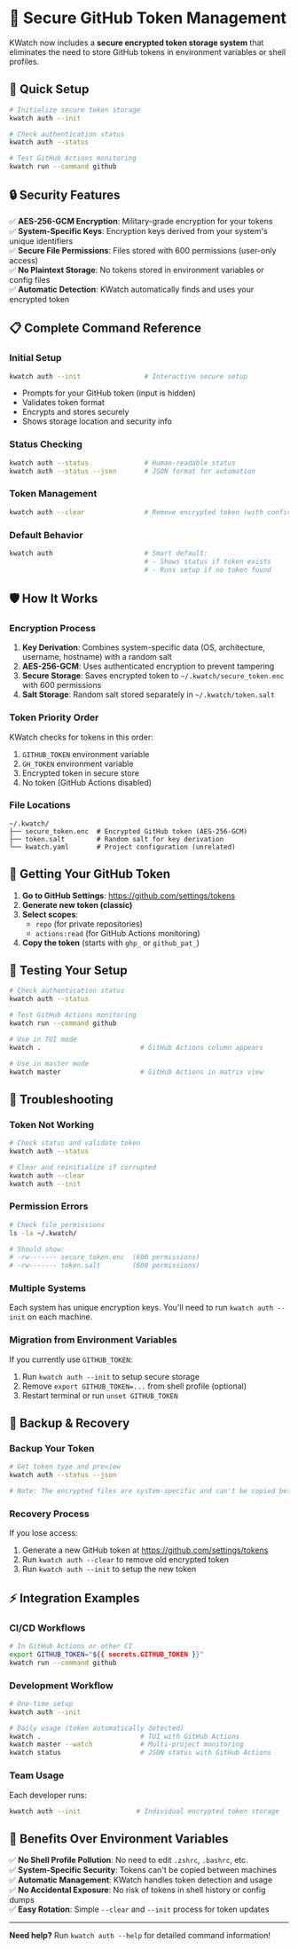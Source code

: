 # 🔐 Secure GitHub Token Management

KWatch now includes a **secure encrypted token storage system** that eliminates the need to store GitHub tokens in environment variables or shell profiles.

## 🎯 **Quick Setup**

```bash
# Initialize secure token storage
kwatch auth --init

# Check authentication status
kwatch auth --status

# Test GitHub Actions monitoring
kwatch run --command github
```

## 🔒 **Security Features**

✅ **AES-256-GCM Encryption**: Military-grade encryption for your tokens  
✅ **System-Specific Keys**: Encryption keys derived from your system's unique identifiers  
✅ **Secure File Permissions**: Files stored with 600 permissions (user-only access)  
✅ **No Plaintext Storage**: No tokens stored in environment variables or config files  
✅ **Automatic Detection**: KWatch automatically finds and uses your encrypted token  

## 📋 **Complete Command Reference**

### **Initial Setup**
```bash
kwatch auth --init                # Interactive secure setup
```
- Prompts for your GitHub token (input is hidden)
- Validates token format
- Encrypts and stores securely
- Shows storage location and security info

### **Status Checking**
```bash
kwatch auth --status              # Human-readable status
kwatch auth --status --json       # JSON format for automation
```

### **Token Management**
```bash
kwatch auth --clear               # Remove encrypted token (with confirmation)
```

### **Default Behavior**
```bash
kwatch auth                       # Smart default:
                                  # - Shows status if token exists
                                  # - Runs setup if no token found
```

## 🛡️ **How It Works**

### **Encryption Process**
1. **Key Derivation**: Combines system-specific data (OS, architecture, username, hostname) with a random salt
2. **AES-256-GCM**: Uses authenticated encryption to prevent tampering
3. **Secure Storage**: Saves encrypted token to `~/.kwatch/secure_token.enc` with 600 permissions
4. **Salt Storage**: Random salt stored separately in `~/.kwatch/token.salt`

### **Token Priority Order**
KWatch checks for tokens in this order:
1. `GITHUB_TOKEN` environment variable
2. `GH_TOKEN` environment variable  
3. Encrypted token in secure store
4. No token (GitHub Actions disabled)

### **File Locations**
```
~/.kwatch/
├── secure_token.enc  # Encrypted GitHub token (AES-256-GCM)
├── token.salt        # Random salt for key derivation
└── kwatch.yaml       # Project configuration (unrelated)
```

## 🎫 **Getting Your GitHub Token**

1. **Go to GitHub Settings**: https://github.com/settings/tokens
2. **Generate new token (classic)**
3. **Select scopes**:
   - `repo` (for private repositories)  
   - `actions:read` (for GitHub Actions monitoring)
4. **Copy the token** (starts with `ghp_` or `github_pat_`)

## 🧪 **Testing Your Setup**

```bash
# Check authentication status
kwatch auth --status

# Test GitHub Actions monitoring  
kwatch run --command github

# Use in TUI mode
kwatch .                         # GitHub Actions column appears

# Use in master mode
kwatch master                    # GitHub Actions in matrix view
```

## 🚨 **Troubleshooting**

### **Token Not Working**
```bash
# Check status and validate token
kwatch auth --status

# Clear and reinitialize if corrupted
kwatch auth --clear
kwatch auth --init
```

### **Permission Errors**
```bash
# Check file permissions
ls -la ~/.kwatch/

# Should show:
# -rw------- secure_token.enc  (600 permissions)
# -rw------- token.salt        (600 permissions)
```

### **Multiple Systems**
Each system has unique encryption keys. You'll need to run `kwatch auth --init` on each machine.

### **Migration from Environment Variables**
If you currently use `GITHUB_TOKEN`:
1. Run `kwatch auth --init` to setup secure storage
2. Remove `export GITHUB_TOKEN=...` from shell profile (optional)
3. Restart terminal or run `unset GITHUB_TOKEN`

## 🔄 **Backup & Recovery**

### **Backup Your Token**
```bash
# Get token type and preview
kwatch auth --status --json

# Note: The encrypted files are system-specific and can't be copied between machines
```

### **Recovery Process**
If you lose access:
1. Generate a new GitHub token at https://github.com/settings/tokens
2. Run `kwatch auth --clear` to remove old encrypted token
3. Run `kwatch auth --init` to setup the new token

## ⚡ **Integration Examples**

### **CI/CD Workflows**
```bash
# In GitHub Actions or other CI
export GITHUB_TOKEN="${{ secrets.GITHUB_TOKEN }}"
kwatch run --command github
```

### **Development Workflow**
```bash
# One-time setup
kwatch auth --init

# Daily usage (token automatically detected)
kwatch .                         # TUI with GitHub Actions
kwatch master --watch            # Multi-project monitoring
kwatch status                    # JSON status with GitHub Actions
```

### **Team Usage**
Each developer runs:
```bash
kwatch auth --init              # Individual encrypted token storage
```

## 🎉 **Benefits Over Environment Variables**

✅ **No Shell Profile Pollution**: No need to edit `.zshrc`, `.bashrc`, etc.  
✅ **System-Specific Security**: Tokens can't be copied between machines  
✅ **Automatic Management**: KWatch handles token detection and usage  
✅ **No Accidental Exposure**: No risk of tokens in shell history or config dumps  
✅ **Easy Rotation**: Simple `--clear` and `--init` process for token updates  

---

**Need help?** Run `kwatch auth --help` for detailed command information!